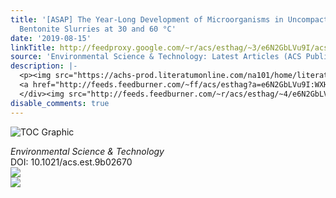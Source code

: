 ```yaml
---
title: '[ASAP] The Year-Long Development of Microorganisms in Uncompacted Bavarian
  Bentonite Slurries at 30 and 60 °C'
date: '2019-08-15'
linkTitle: http://feedproxy.google.com/~r/acs/esthag/~3/e6N2GbLVu9I/acs.est.9b02670
source: 'Environmental Science & Technology: Latest Articles (ACS Publications)'
description: |-
  <p><img src="https://achs-prod.literatumonline.com/na101/home/literatum/publisher/achs/journals/content/esthag/0/esthag.ahead-of-print/acs.est.9b02670/20190814/images/medium/es9b02670_0005.gif" alt="TOC Graphic"/></p><div><cite>Environmental Science & Technology</cite></div><div>DOI: 10.1021/acs.est.9b02670</div><div class="feedflare">
  <a href="http://feeds.feedburner.com/~ff/acs/esthag?a=e6N2GbLVu9I:WXHpYuaAvOc:yIl2AUoC8zA"><img src="http://feeds.feedburner.com/~ff/acs/esthag?d=yIl2AUoC8zA" border="0"></img></a>
  </div><img src="http://feeds.feedburner.com/~r/acs/esthag/~4/e6N2GbLVu9I" ...
disable_comments: true
---
```

<p><img src="https://achs-prod.literatumonline.com/na101/home/literatum/publisher/achs/journals/content/esthag/0/esthag.ahead-of-print/acs.est.9b02670/20190814/images/medium/es9b02670_0005.gif" alt="TOC Graphic"/></p><div><cite>Environmental Science & Technology</cite></div><div>DOI: 10.1021/acs.est.9b02670</div><div class="feedflare">
<a href="http://feeds.feedburner.com/~ff/acs/esthag?a=e6N2GbLVu9I:WXHpYuaAvOc:yIl2AUoC8zA"><img src="http://feeds.feedburner.com/~ff/acs/esthag?d=yIl2AUoC8zA" border="0"></img></a>
</div><img src="http://feeds.feedburner.com/~r/acs/esthag/~4/e6N2GbLVu9I" ...